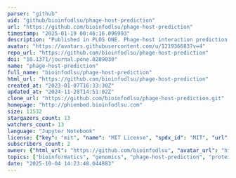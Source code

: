 ```yaml
---
parser: "github"
uid: "github/bioinfodlsu/phage-host-prediction"
url: "https://github.com/bioinfodlsu/phage-host-prediction"
timestamp: "2025-01-19 00:46:16.096993"
description: "Published in PLOS ONE. Phage-host interaction prediction tool that uses protein language models to represent the receptor-binding proteins of phages. It presents improvements over using handcrafted sequence properties and eliminates the need to manually extract and select features from phage sequences"
avatar: "https://avatars.githubusercontent.com/u/121936683?v=4"
repo_url: "https://github.com/bioinfodlsu/phage-host-prediction"
doi: "10.1371/journal.pone.0289030"
name: "phage-host-prediction"
full_name: "bioinfodlsu/phage-host-prediction"
html_url: "https://github.com/bioinfodlsu/phage-host-prediction"
created_at: "2023-01-07T16:33:30Z"
updated_at: "2024-11-28T14:51:02Z"
clone_url: "https://github.com/bioinfodlsu/phage-host-prediction.git"
homepage: "http://phiembed.bioinfodlsu.com"
size: 11532
stargazers_count: 13
watchers_count: 13
language: "Jupyter Notebook"
license: {"key": "mit", "name": "MIT License", "spdx_id": "MIT", "url": "https://api.github.com/licenses/mit", "node_id": "MDc6TGljZW5zZTEz"}
subscribers_count: 2
owner: {"html_url": "https://github.com/bioinfodlsu", "avatar_url": "https://avatars.githubusercontent.com/u/121936683?v=4", "login": "bioinfodlsu", "type": "Organization"}
topics: ["bioinformatics", "genomics", "phage-host-prediction", "protein", "protein-embedding", "protein-language-model", "proteomics", "representation-learning", "transfer-learning", "transformer", "machine-learning"]
date: "2025-10-04 14:23:48.044883"
---
```

